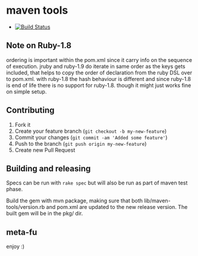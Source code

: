 maven tools 
===========

* [![Build Status](https://github.com/jruby/maven-tools/actions/workflows/ci.yml/badge.svg)](https://github.com/jruby/maven-tools/actions/workflows/ci.yml)

Note on Ruby-1.8
----------------

ordering is important within the pom.xml since it carry info on the sequence of execution. jruby and ruby-1.9 do iterate in same order as the keys gets included, that helps to copy the order of declaration from the ruby DSL over to pom.xml. with ruby-1.8 the hash behaviour is different and since ruby-1.8 is end of life there is no support for ruby-1.8. though it might just works fine on simple setup.

Contributing
------------

1. Fork it
2. Create your feature branch (`git checkout -b my-new-feature`)
3. Commit your changes (`git commit -am 'Added some feature'`)
4. Push to the branch (`git push origin my-new-feature`)
5. Create new Pull Request

Building and releasing
----------------------

Specs can be run with `rake spec` but will also be run as part of maven test phase.

Build the gem with mvn package, making sure that both lib/maven-tools/version.rb and pom.xml are updated to the new
release version. The built gem will be in the pkg/ dir.

meta-fu
-------

enjoy :) 


